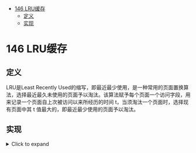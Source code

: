 -   [146 LRU缓存](#146-lru缓存)
    -   [定义](#定义)
    -   [实现](#实现)

# 146 LRU缓存
## 定义

LRU是Least Recently
Used的缩写，即最近最少使用，是一种常用的页面置换算法，选择最近最久未使用的页面予以淘汰。该算法赋予每个页面一个访问字段，用来记录一个页面自上次被访问以来所经历的时间
t，当须淘汰一个页面时，选择现有页面中其 t
值最大的，即最近最少使用的页面予以淘汰。

## 实现

<details><summary>Click to expand</summary>

``` cpp
struct Node{
    int key,val;
    Node *prev,*next;
};

class LRUCache {
    int capacity;
    Node *dummy;
    std::unordered_map<int,Node* > node_map;
    void remove(Node *x){
        x->prev->next=x->next;
        x->next->prev=x->prev;
    }
    void push_front(Node *x){
        x->prev=dummy;
        x->next=dummy->next;
        dummy->next->prev=x;
        dummy->next=x;
    }
    Node *get_node(int k){
        auto iter=node_map.find(k);
        if(iter!=node_map.end())[[likely]]{
            auto node=iter->second;
            remove(node);
            push_front(node);
            return node;
        }
        return nullptr;
    }

public:

    LRUCache(int capacity):capacity(capacity),dummy(new Node()) {
        dummy->next=dummy;
        dummy->prev=dummy;
    }

    int get(int key) {
        auto node=get_node(key);
        if(node) return node->val;
        return -1;
    }


    void put(int key, int value) {
        auto node=get_node(key);
        if(node){
            node->val=value;
            return;
        }
        node_map[key]=node=new Node(key,value);
        push_front(node);
        if(node_map.size()>capacity){
            auto node=dummy->prev;
            node_map.erase(node->key);
            remove(node);
            delete node;
        }
    }
};
```

</details>
